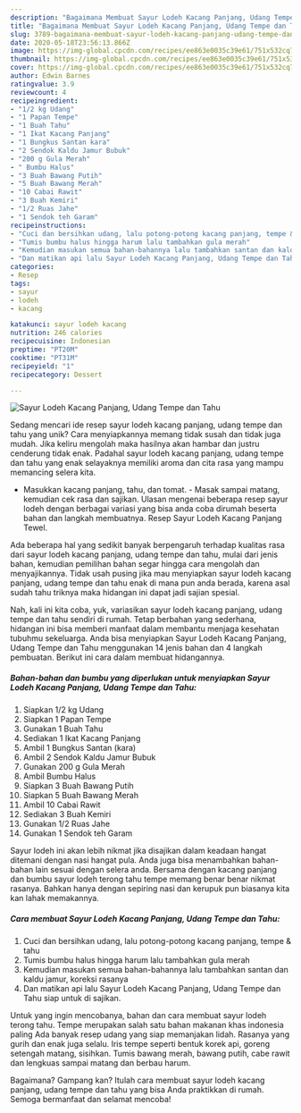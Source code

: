 ```yaml
---
description: "Bagaimana Membuat Sayur Lodeh Kacang Panjang, Udang Tempe dan Tahu, Lezat"
title: "Bagaimana Membuat Sayur Lodeh Kacang Panjang, Udang Tempe dan Tahu, Lezat"
slug: 3789-bagaimana-membuat-sayur-lodeh-kacang-panjang-udang-tempe-dan-tahu-lezat
date: 2020-05-18T23:56:13.866Z
image: https://img-global.cpcdn.com/recipes/ee863e0035c39e61/751x532cq70/sayur-lodeh-kacang-panjang-udang-tempe-dan-tahu-foto-resep-utama.jpg
thumbnail: https://img-global.cpcdn.com/recipes/ee863e0035c39e61/751x532cq70/sayur-lodeh-kacang-panjang-udang-tempe-dan-tahu-foto-resep-utama.jpg
cover: https://img-global.cpcdn.com/recipes/ee863e0035c39e61/751x532cq70/sayur-lodeh-kacang-panjang-udang-tempe-dan-tahu-foto-resep-utama.jpg
author: Edwin Barnes
ratingvalue: 3.9
reviewcount: 4
recipeingredient:
- "1/2 kg Udang"
- "1 Papan Tempe"
- "1 Buah Tahu"
- "1 Ikat Kacang Panjang"
- "1 Bungkus Santan kara"
- "2 Sendok Kaldu Jamur Bubuk"
- "200 g Gula Merah"
- " Bumbu Halus"
- "3 Buah Bawang Putih"
- "5 Buah Bawang Merah"
- "10 Cabai Rawit"
- "3 Buah Kemiri"
- "1/2 Ruas Jahe"
- "1 Sendok teh Garam"
recipeinstructions:
- "Cuci dan bersihkan udang, lalu potong-potong kacang panjang, tempe &amp; tahu"
- "Tumis bumbu halus hingga harum lalu tambahkan gula merah"
- "Kemudian masukan semua bahan-bahannya lalu tambahkan santan dan kaldu jamur, koreksi rasanya"
- "Dan matikan api lalu Sayur Lodeh Kacang Panjang, Udang Tempe dan Tahu siap untuk di sajikan."
categories:
- Resep
tags:
- sayur
- lodeh
- kacang

katakunci: sayur lodeh kacang 
nutrition: 246 calories
recipecuisine: Indonesian
preptime: "PT20M"
cooktime: "PT31M"
recipeyield: "1"
recipecategory: Dessert

---
```



![Sayur Lodeh Kacang Panjang, Udang Tempe dan Tahu](https://img-global.cpcdn.com/recipes/ee863e0035c39e61/751x532cq70/sayur-lodeh-kacang-panjang-udang-tempe-dan-tahu-foto-resep-utama.jpg)

Sedang mencari ide resep sayur lodeh kacang panjang, udang tempe dan tahu yang unik? Cara menyiapkannya memang tidak susah dan tidak juga mudah. Jika keliru mengolah maka hasilnya akan hambar dan justru cenderung tidak enak. Padahal sayur lodeh kacang panjang, udang tempe dan tahu yang enak selayaknya memiliki aroma dan cita rasa yang mampu memancing selera kita.

- Masukkan kacang panjang, tahu, dan tomat. - Masak sampai matang, kemudian cek rasa dan sajikan. Ulasan mengenai beberapa resep sayur lodeh dengan berbagai variasi yang bisa anda coba dirumah beserta bahan dan langkah membuatnya. Resep Sayur Lodeh Kacang Panjang Tewel.

Ada beberapa hal yang sedikit banyak berpengaruh terhadap kualitas rasa dari sayur lodeh kacang panjang, udang tempe dan tahu, mulai dari jenis bahan, kemudian pemilihan bahan segar hingga cara mengolah dan menyajikannya. Tidak usah pusing jika mau menyiapkan sayur lodeh kacang panjang, udang tempe dan tahu enak di mana pun anda berada, karena asal sudah tahu triknya maka hidangan ini dapat jadi sajian spesial.


Nah, kali ini kita coba, yuk, variasikan sayur lodeh kacang panjang, udang tempe dan tahu sendiri di rumah. Tetap berbahan yang sederhana, hidangan ini bisa memberi manfaat dalam membantu menjaga kesehatan tubuhmu sekeluarga. Anda bisa menyiapkan Sayur Lodeh Kacang Panjang, Udang Tempe dan Tahu menggunakan 14 jenis bahan dan 4 langkah pembuatan. Berikut ini cara dalam membuat hidangannya.

<!--inarticleads1-->

##### Bahan-bahan dan bumbu yang diperlukan untuk menyiapkan Sayur Lodeh Kacang Panjang, Udang Tempe dan Tahu:

1. Siapkan 1/2 kg Udang
1. Siapkan 1 Papan Tempe
1. Gunakan 1 Buah Tahu
1. Sediakan 1 Ikat Kacang Panjang
1. Ambil 1 Bungkus Santan (kara)
1. Ambil 2 Sendok Kaldu Jamur Bubuk
1. Gunakan 200 g Gula Merah
1. Ambil  Bumbu Halus
1. Siapkan 3 Buah Bawang Putih
1. Siapkan 5 Buah Bawang Merah
1. Ambil 10 Cabai Rawit
1. Sediakan 3 Buah Kemiri
1. Gunakan 1/2 Ruas Jahe
1. Gunakan 1 Sendok teh Garam


Sayur lodeh ini akan lebih nikmat jika disajikan dalam keadaan hangat ditemani dengan nasi hangat pula. Anda juga bisa menambahkan bahan-bahan lain sesuai dengan selera anda. Bersama dengan kacang panjang dan bumbu sayur lodeh terong tahu tempe memang benar benar nikmat rasanya. Bahkan hanya dengan sepiring nasi dan kerupuk pun biasanya kita kan lahak memakannya. 

<!--inarticleads2-->

##### Cara membuat Sayur Lodeh Kacang Panjang, Udang Tempe dan Tahu:

1. Cuci dan bersihkan udang, lalu potong-potong kacang panjang, tempe &amp; tahu
1. Tumis bumbu halus hingga harum lalu tambahkan gula merah
1. Kemudian masukan semua bahan-bahannya lalu tambahkan santan dan kaldu jamur, koreksi rasanya
1. Dan matikan api lalu Sayur Lodeh Kacang Panjang, Udang Tempe dan Tahu siap untuk di sajikan.


Untuk yang ingin mencobanya, bahan dan cara membuat sayur lodeh terong tahu. Tempe merupakan salah satu bahan makanan khas indonesia paling Ada banyak resep udang yang siap memanjakan lidah. Rasanya yang gurih dan enak juga selalu. Iris tempe seperti bentuk korek api, goreng setengah matang, sisihkan. Tumis bawang merah, bawang putih, cabe rawit dan lengkuas sampai matang dan berbau harum. 

Bagaimana? Gampang kan? Itulah cara membuat sayur lodeh kacang panjang, udang tempe dan tahu yang bisa Anda praktikkan di rumah. Semoga bermanfaat dan selamat mencoba!

